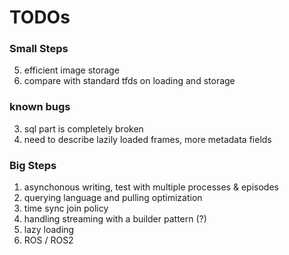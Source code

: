 # TODOs 

### Small Steps 
5. efficient image storage 
6. compare with standard tfds on loading and storage

### known bugs 
3. sql part is completely broken 
4. need to describe lazily loaded frames, more metadata fields 

### Big Steps 
1. asynchonous writing, test with multiple processes & episodes 
2. querying language and pulling optimization
3. time sync join policy 
5. handling streaming with a builder pattern (?)
6. lazy loading
7. ROS / ROS2 